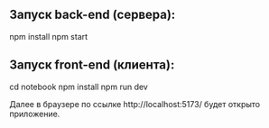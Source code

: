 ## Запуск back-end (сервера):
  npm install
  npm start


## Запуск front-end (клиента):
  cd notebook
  npm install
  npm run dev

Далее в браузере по ссылке http://localhost:5173/ будет открыто приложение.
